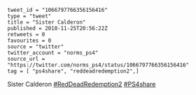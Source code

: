 ```
tweet_id = "1066797766356156416"
type = "tweet"
title = "Sister Calderon"
published = 2018-11-25T20:56:22Z
retweets = 0
favourites = 0
source = "twitter"
twitter_account = "norms_ps4"
source_url = "https://twitter.com/norms_ps4/status/1066797766356156416"
tag = [ "ps4share", "reddeadredemption2",]
```

Sister Calderon [#RedDeadRedemption2](/tags/reddeadredemption2/) [#PS4share](/tags/ps4share/)

<p class='image'><img src='http://mnf.m17s.net/2018/11/25/Ds4G6ZaWkAAhyKG.jpg' alt=''></p>

